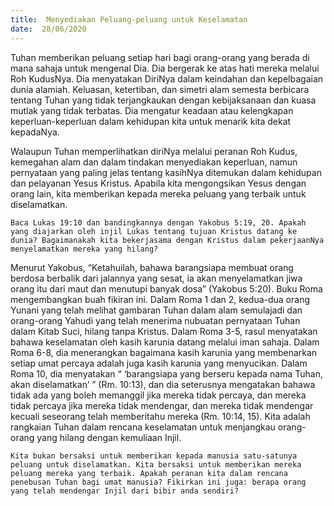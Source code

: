 ```yaml
---
title:  Menyediakan Peluang-peluang untuk Keselamatan
date:  28/06/2020
---
```


Tuhan memberikan peluang setiap hari bagi orang-orang yang berada di mana sahaja untuk mengenal Dia. Dia bergerak ke atas hati mereka melalui Roh KudusNya. Dia menyatakan DiriNya dalam keindahan dan kepelbagaian dunia alamiah. Keluasan, ketertiban, dan simetri alam semesta berbicara tentang Tuhan yang tidak terjangkaukan dengan kebijaksanaan dan kuasa mutlak yang tidak terbatas. Dia mengatur keadaan atau kelengkapan keperluan-keperluan dalam kehidupan kita untuk menarik kita dekat kepadaNya.

Walaupun Tuhan memperlihatkan diriNya melalui peranan Roh Kudus, kemegahan alam  dan dalam tindakan menyediakan keperluan, namun pernyataan yang paling jelas tentang kasihNya ditemukan dalam kehidupan dan pelayanan Yesus Kristus. Apabila kita mengongsikan Yesus dengan orang lain, kita memberikan kepada mereka peluang yang terbaik untuk diselamatkan.

`Baca Lukas 19:10 dan bandingkannya dengan Yakobus 5:19, 20. Apakah yang diajarkan oleh injil Lukas tentang tujuan Kristus datang ke dunia? Bagaimanakah kita bekerjasama dengan Kristus dalam pekerjaanNya menyelamatkan mereka yang hilang?`

Menurut Yakobus, “Ketahuilah, bahawa barangsiapa membuat orang berdosa berbalik dari jalannya yang sesat, ia akan menyelamatkan jiwa orang itu dari maut dan menutupi banyak dosa” (Yakobus 5:20). Buku Roma mengembangkan buah fikiran ini. Dalam Roma 1 dan 2, kedua-dua orang Yunani yang telah melihat gambaran Tuhan dalam alam semulajadi dan orang-orang Yahudi yang telah menerima nubuatan pernyataan Tuhan dalam Kitab Suci, hilang tanpa Kristus. Dalam Roma 3-5, rasul menyatakan bahawa keselamatan oleh kasih karunia datang melalui iman sahaja. Dalam Roma 6-8, dia menerangkan bagaimana kasih karunia yang membenarkan setiap umat percaya adalah juga kasih karunia yang menyucikan. Dalam Roma 10, dia menyatakan “ ‘barangsiapa yang berseru kepada nama Tuhan, akan diselamatkan’ ” (Rm. 10:13), dan dia seterusnya mengatakan bahawa tidak ada yang boleh memanggil jika mereka tidak percaya, dan mereka tidak percaya jika mereka tidak mendengar,  dan mereka tidak mendengar kecuali seseorang telah memberitahu mereka (Rm. 10:14, 15). Kita adalah rangkaian Tuhan dalam rencana keselamatan untuk menjangkau orang-orang yang hilang dengan kemuliaan Injil.

`Kita bukan bersaksi untuk memberikan kepada manusia satu-satunya peluang untuk diselamatkan. Kita bersaksi untuk memberikan mereka peluang mereka yang terbaik. Apakah peranan kita dalam rencana penebusan Tuhan bagi umat manusia? Fikirkan ini juga: berapa orang yang telah mendengar Injil dari bibir anda sendiri?`